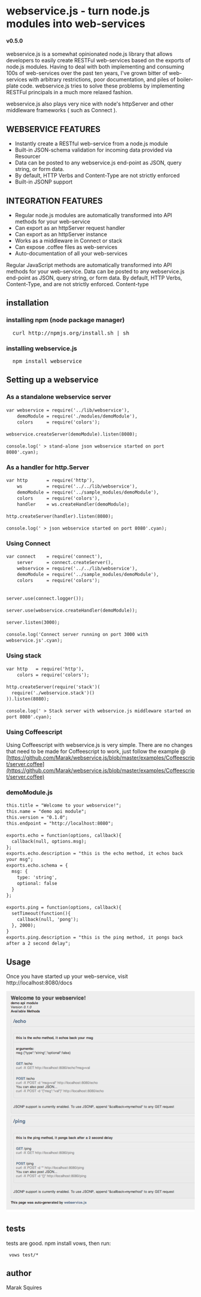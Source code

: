 # webservice.js - turn node.js modules into web-services
#### v0.5.0
webservice.js is a somewhat opinionated node.js library that allows developers to easily create RESTFul web-services based on the exports of node.js modules. Having to deal with both implementing and consuming 100s of web-services over the past ten years, I've grown bitter of web-services with arbitrary restrictions, poor documentation, and piles of boiler-plate code. webservice.js tries to solve these problems by implementing RESTFul principals in a much more relaxed fashion.

webservice.js also plays very nice with node's httpServer and other middleware frameworks ( such as Connect ).


## WEBSERVICE FEATURES

- Instantly create a RESTful web-service from a node.js module
- Built-in JSON-schema validation for incoming data provided via Resourcer
- Data can be posted to any webservice.js end-point as JSON, query string, or form data.
- By default, HTTP Verbs and Content-Type are not strictly enforced
- Built-in JSONP support

## INTEGRATION FEATURES

- Regular node.js modules are automatically transformed into API methods for your web-service
- Can export as an httpServer request handler
- Can export as an httpServer instance
- Works as a middleware in Connect or stack
- Can expose .coffee files as web-services
- Auto-documentation of all your web-services

Regular JavaScript methods are automatically transformed into API methods for your web-service. Data can be posted to any webservice.js end-point as JSON, query string, or form data. By default, HTTP Verbs, Content-Type, and  are not strictly enforced. Content-type

## installation

### installing npm (node package manager)
<pre>
  curl http://npmjs.org/install.sh | sh
</pre>

### installing webservice.js
<pre>
  npm install webservice
</pre>

## Setting up a webservice

### As a standalone webservice server

    var webservice = require('../lib/webservice'),
        demoModule = require('./modules/demoModule'),
        colors     = require('colors');

    webservice.createServer(demoModule).listen(8080);

    console.log(' > stand-alone json webservice started on port 8080'.cyan);  


### As a handler for http.Server

    var http       = require('http'),
        ws         = require('../../lib/webservice'),
        demoModule = require('../sample_modules/demoModule'),
        colors     = require('colors'),
        handler    = ws.createHandler(demoModule);

    http.createServer(handler).listen(8080);

    console.log(' > json webservice started on port 8080'.cyan);  



### Using Connect

    var connect    = require('connect'),
        server     = connect.createServer(),
        webservice = require('../../lib/webservice'),
        demoModule = require('../sample_modules/demoModule'),
        colors     = require('colors');


    server.use(connect.logger());

    server.use(webservice.createHandler(demoModule));

    server.listen(3000);

    console.log('Connect server running on port 3000 with webservice.js'.cyan);

### Using stack

    var http   = require('http'),
        colors = require('colors');

    http.createServer(require('stack')(
      require('./webservice.stack')()
    )).listen(8080);

    console.log(' > Stack server with webservice.js middleware started on port 8080'.cyan);

### Using Coffeescript

Using Coffeescript with webservice.js is very simple. There are no changes that need to be made for Coffeescript to work, just follow the example @ [https://github.com/Marak/webservice.js/blob/master/examples/Coffeescript/server.coffee](https://github.com/Marak/webservice.js/blob/master/examples/Coffeescript/server.coffee)

### demoModule.js

    this.title = "Welcome to your webservice!";
    this.name = "demo api module";
    this.version = "0.1.0";
    this.endpoint = "http://localhost:8080";

    exports.echo = function(options, callback){
      callback(null, options.msg);
    };
    exports.echo.description = "this is the echo method, it echos back your msg";
    exports.echo.schema = {
      msg: { 
        type: 'string',
        optional: false 
      }
    };

    exports.ping = function(options, callback){
      setTimeout(function(){
        callback(null, 'pong');
      }, 2000);
    }
    exports.ping.description = "this is the ping method, it pongs back after a 2 second delay";


## Usage

Once you have started up your web-service, visit http://localhost:8080/docs


<img src="https://github.com/Marak/webservice.js/raw/master/tests/wsscreenshot.png"/>

## tests

tests are good. npm install vows, then run:

     vows test/*


## author

Marak Squires 